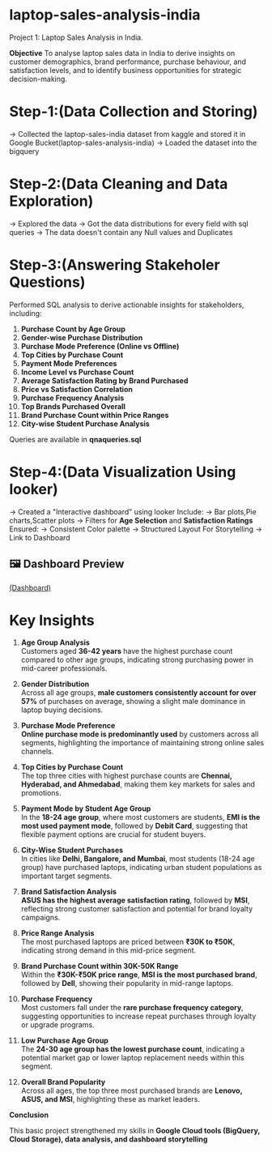 # laptop-sales-analysis-india
Project 1: Laptop Sales Analysis in India.

**Objective**
To analyse laptop sales data in India to derive insights on customer demographics, brand performance, purchase behaviour, and satisfaction levels, and to identify business opportunities for strategic decision-making.


# Step-1:(Data Collection and Storing)
-> Collected the laptop-sales-india dataset from kaggle and stored it in Google Bucket(laptop-sales-analysis-india)
-> Loaded the dataset into the bigquery

# Step-2:(Data Cleaning and Data Exploration)
-> Explored the data
-> Got the data distributions for every field with sql queries
-> The data doesn't contain any Null values and Duplicates

# Step-3:(Answering Stakeholer Questions)
Performed SQL analysis to derive actionable insights for stakeholders, including:

1. **Purchase Count by Age Group**
2. **Gender-wise Purchase Distribution**
3. **Purchase Mode Preference (Online vs Offline)**
4. **Top Cities by Purchase Count**
5. **Payment Mode Preferences**
6. **Income Level vs Purchase Count**
7. **Average Satisfaction Rating by Brand Purchased**
8. **Price vs Satisfaction Correlation**
9. **Purchase Frequency Analysis**
10. **Top Brands Purchased Overall**
11. **Brand Purchase Count within Price Ranges**
12. **City-wise Student Purchase Analysis**

Queries are available in **qnaqueries.sql** 

# Step-4:(Data Visualization Using looker)
-> Created a "Interactive dashboard" using looker
Include:
    -> Bar plots,Pie charts,Scatter plots
    -> Filters for **Age Selection** and **Satisfaction Ratings**
Ensured:
    -> Consistent Color palette
    -> Structured Layout For Storytelling
-> Link to Dashboard
## 🖼️ Dashboard Preview

[(Dashboard)](https://lookerstudio.google.com/reporting/your-report-id/page/xyz)


  
# **Key Insights** 

1. **Age Group Analysis**  
   Customers aged **36-42 years** have the highest purchase count compared to other age groups,
   indicating strong purchasing power in mid-career professionals.

2. **Gender Distribution**  
   Across all age groups, **male customers consistently account for over 57%** of purchases on
   average, showing a slight male dominance in laptop buying decisions.

3. **Purchase Mode Preference**  
   **Online purchase mode is predominantly used** by customers across all segments, highlighting
    the importance of maintaining strong online sales channels.

4. **Top Cities by Purchase Count**  
   The top three cities with highest purchase counts are **Chennai, Hyderabad, and Ahmedabad**,
   making them key markets for sales and promotions.

5. **Payment Mode by Student Age Group**  
   In the **18-24 age group**, where most customers are students, **EMI is the most used payment mode**,
   followed by **Debit Card**, suggesting that flexible payment options are crucial for student buyers.

6. **City-Wise Student Purchases**  
   In cities like **Delhi, Bangalore, and Mumbai**, most students (18-24 age group) have purchased laptops,
   indicating urban student populations as important target segments.

7. **Brand Satisfaction Analysis**  
   **ASUS has the highest average satisfaction rating**, followed by **MSI**, reflecting strong customer
    satisfaction and potential for brand loyalty campaigns.

8. **Price Range Analysis**  
   The most purchased laptops are priced between **₹30K to ₹50K**, indicating strong demand in this mid-price segment.

9. **Brand Purchase Count within 30K-50K Range**  
   Within the **₹30K-₹50K price range**, **MSI is the most purchased brand**, followed by **Dell**, showing their
   popularity in mid-range laptops.

10. **Purchase Frequency**  
    Most customers fall under the **rare purchase frequency category**, suggesting opportunities to increase
    repeat purchases through loyalty or upgrade programs.

11. **Low Purchase Age Group**  
    The **24-30 age group has the lowest purchase count**, indicating a potential market gap or lower laptop
    replacement needs within this segment.

12. **Overall Brand Popularity**  
    Across all ages, the top three most purchased brands are **Lenovo, ASUS, and MSI**, highlighting these as market leaders.


 **Conclusion**

This basic project strengthened my skills in **Google Cloud tools (BigQuery, Cloud Storage), data analysis, and dashboard storytelling**
